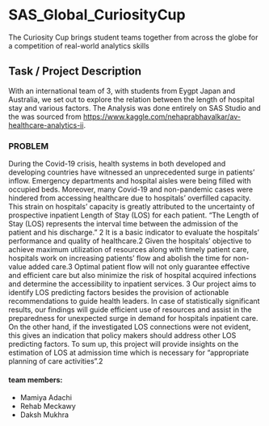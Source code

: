 # SAS_Global_CuriosityCup


The Curiosity Cup brings student teams together from across the globe for a competition of real-world analytics skills

## Task / Project Description 

With an international team of 3, with students from Eygpt Japan and Australia, we set out to explore the relation between the length of hospital stay and various factors. The Analysis was done entirely on SAS Studio and the was sourced from https://www.kaggle.com/nehaprabhavalkar/av-healthcare-analytics-ii. 

### PROBLEM
During the Covid-19 crisis, health systems in both developed and developing countries have witnessed an unprecedented surge in patients’ inflow. Emergency departments and hospital aisles were being filled with occupied beds. Moreover, many Covid-19 and non-pandemic cases were hindered from accessing healthcare due to hospitals’ overfilled capacity. This strain on hospitals’ capacity is greatly attributed to the uncertainty of prospective inpatient Length of Stay (LOS) for each patient.
“The Length of Stay (LOS) represents the interval time between the admission of the patient and his discharge.” 2 It is a basic indicator to evaluate the hospitals’ performance and quality of healthcare.2 Given the hospitals’ objective to achieve maximum utilization of resources along with timely patient care, hospitals work on increasing patients’ flow and abolish the time for non-value added care.3 Optimal patient flow will not only guarantee effective and efficient care but also minimize the risk of hospital acquired infections and determine the accessibility to inpatient services. 3
Our project aims to identify LOS predicting factors besides the provision of actionable recommendations to guide health leaders. In case of statistically significant results, our findings will guide efficient use of resources and assist in the preparedness for unexpected surge in demand for hospitals inpatient care. On the other hand, if the investigated LOS connections were not evident, this gives an indication that policy makers should address other LOS predicting factors. To sum up, this project will provide insights on the estimation of LOS at admission time which is necessary for “appropriate planning of care activities”.2

#### team members: 
- Mamiya Adachi 
- Rehab Meckawy 
- Daksh Mukhra
